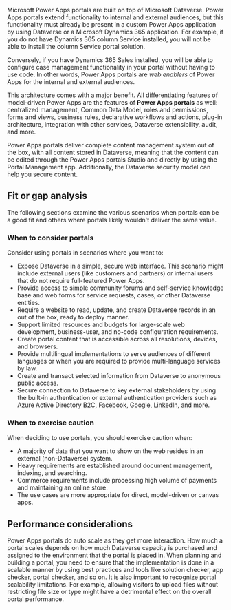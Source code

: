 Microsoft Power Apps portals are built on top of Microsoft Dataverse. Power Apps portals extend functionality to internal and external audiences, but this functionality must already be present in a custom Power Apps application by using Dataverse or a Microsoft Dynamics 365 application. For example, if you do not have Dynamics 365 column Service installed, you will not be able to install the column Service portal solution.

Conversely, if you have Dynamics 365 Sales installed, you will be able to configure case management functionality in your portal without having to use code. In other words, Power Apps portals are *web enablers* of Power Apps for the internal and external audiences.

This architecture comes with a major benefit. All differentiating features of model-driven Power Apps are the features of **Power Apps portals** as well: centralized management, Common Data Model, roles and permissions, forms and views, business rules, declarative workflows and actions, plug-in architecture, integration with other services, Dataverse extensibility, audit, and more.

Power Apps portals deliver complete content management system out of the box, with all content stored in Dataverse, meaning that the content can be edited through the Power Apps portals Studio and directly by using the Portal Management app. Additionally, the Dataverse security model can help you secure content.

## Fit or gap analysis

The following sections examine the various scenarios when portals can be a good fit and others where portals likely wouldn't deliver the same value.

### When to consider portals

Consider using portals in scenarios where you want to:

- Expose Dataverse in a simple, secure web interface. This scenario might include external users (like customers and partners) or internal users that do not require full-featured Power Apps.
- Provide access to simple community forums and self-service knowledge base and web forms for service requests, cases, or other Dataverse entities.
- Require a website to read, update, and create Dataverse records in an out of the box, ready to deploy manner.
- Support limited resources and budgets for large-scale web development, business-user, and no-code configuration requirements.
- Create portal content that is accessible across all resolutions, devices, and browsers.
- Provide multilingual implementations to serve audiences of different languages or when you are required to provide multi-language services by law.
- Create and transact selected information from Dataverse to anonymous public access.
- Secure connection to Dataverse to key external stakeholders by using the built-in authentication or external authentication providers such as Azure Active Directory B2C, Facebook, Google, LinkedIn, and more.

### When to exercise caution

When deciding to use portals, you should exercise caution when:

- A majority of data that you want to show on the web resides in an external (non-Dataverse) system.
- Heavy requirements are established around document management, indexing, and searching.
- Commerce requirements include processing high volume of payments and maintaining an online store.
- The use cases are more appropriate for direct, model-driven or canvas apps.

## Performance considerations

Power Apps portals do auto scale as they get more interaction. How much a portal scales depends on how much Dataverse capacity is purchased and assigned to the environment that the portal is placed in. When planning and building a portal, you need to ensure that the implementation is done in a scalable manner by using best practices and tools like solution checker, app checker, portal checker, and so on. It is also important to recognize portal scalability limitations. For example, allowing visitors to upload files without restricting file size or type might have a detrimental effect on the overall portal performance.
